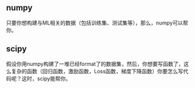 ## numpy
只要你想构建与ML相关的数据（包括训练集、测试集等），那么，numpy可以帮你。

## scipy
假设你用numpy构建了一堆已经format了的数据集，然后，你想要写函数了，这么复杂的函数（回归函数，激励函数，Loss函数，梯度下降函数）你要怎么写代码呢？这时，scipy能帮你。

